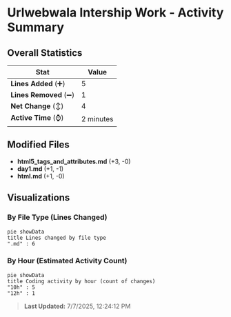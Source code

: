 # Urlwebwala Intership Work - Activity Summary 

## Overall Statistics

| Stat                   | Value                                                             |
| ---------------------- | ----------------------------------------------------------------- |
| **Lines Added** (➕)   | 5                                          |
| **Lines Removed** (➖) | 1                                        |
| **Net Change** (↕)    | 4                |
| **Active Time** (⌚)   | 2 minutes |


## Modified Files
- **html5_tags_and_attributes.md** (+3, -0)
- **day1.md** (+1, -1)
- **html.md** (+1, -0)

## Visualizations

### By File Type (Lines Changed)

```mermaid
pie showData
title Lines changed by file type
".md" : 6
```

### By Hour (Estimated Activity Count)

```mermaid
pie showData
title Coding activity by hour (count of changes)
"10h" : 5
"12h" : 1
```


> **Last Updated:** 7/7/2025, 12:24:12 PM